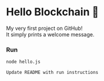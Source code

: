 # Hello Blockchain 👋

My very first project on GitHub!  
It simply prints a welcome message.

### Run
```bash
node hello.js

Update README with run instructions
